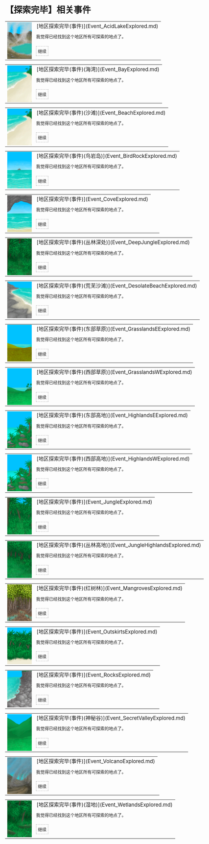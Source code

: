 # 【探索完毕】相关事件  
<div class="" style="width:800px;margin-bottom:-15px;"><table><tr style="height:10px"><td rowspan=3 style="width:80px"><div class="gamecard" style="width:80px; height:120px;"><a href="Event_AcidLakeExplored.md" style="color:black"><img decoding="async" src="Sprite/AcidLake.png" class="cardimage" style="max-width:80px;max-height:120px;"></a></div></td><td style="font-size: 1.2em">[地区探索完毕(事件)](Event_AcidLakeExplored.md)</td></tr><tr><td>我觉得已经找到这个地区所有可探索的地点了。</td></tr><tr><td><div style="display:inline-block"><div style="margin-right:5px;padding:5px;border:1px dashed darkgray;display: inline-block">继续</div></div></td></tr></table></div><hr>  
<div class="" style="width:800px;margin-bottom:-15px;"><table><tr style="height:10px"><td rowspan=3 style="width:80px"><div class="gamecard" style="width:80px; height:120px;"><a href="Event_BayExplored.md" style="color:black"><img decoding="async" src="Sprite/Beach.png" class="cardimage" style="max-width:80px;max-height:120px;"></a></div></td><td style="font-size: 1.2em">[地区探索完毕(事件)(海湾)](Event_BayExplored.md)</td></tr><tr><td>我觉得已经找到这个地区所有可探索的地点了。</td></tr><tr><td><div style="display:inline-block"><div style="margin-right:5px;padding:5px;border:1px dashed darkgray;display: inline-block">继续</div></div></td></tr></table></div><hr>  
<div class="" style="width:800px;margin-bottom:-15px;"><table><tr style="height:10px"><td rowspan=3 style="width:80px"><div class="gamecard" style="width:80px; height:120px;"><a href="Event_BeachExplored.md" style="color:black"><img decoding="async" src="Sprite/Beach.png" class="cardimage" style="max-width:80px;max-height:120px;"></a></div></td><td style="font-size: 1.2em">[地区探索完毕(事件)(沙滩)](Event_BeachExplored.md)</td></tr><tr><td>我觉得已经找到这个地区所有可探索的地点了。</td></tr><tr><td><div style="display:inline-block"><div style="margin-right:5px;padding:5px;border:1px dashed darkgray;display: inline-block">继续</div></div></td></tr></table></div><hr>  
<div class="" style="width:800px;margin-bottom:-15px;"><table><tr style="height:10px"><td rowspan=3 style="width:80px"><div class="gamecard" style="width:80px; height:120px;"><a href="Event_BirdRockExplored.md" style="color:black"><img decoding="async" src="Sprite/BirdRock.png" class="cardimage" style="max-width:80px;max-height:120px;"></a></div></td><td style="font-size: 1.2em">[地区探索完毕(事件)(鸟岩岛)](Event_BirdRockExplored.md)</td></tr><tr><td>我觉得已经找到这个地区所有可探索的地点了。</td></tr><tr><td><div style="display:inline-block"><div style="margin-right:5px;padding:5px;border:1px dashed darkgray;display: inline-block">继续</div></div></td></tr></table></div><hr>  
<div class="" style="width:800px;margin-bottom:-15px;"><table><tr style="height:10px"><td rowspan=3 style="width:80px"><div class="gamecard" style="width:80px; height:120px;"><a href="Event_CoveExplored.md" style="color:black"><img decoding="async" src="Sprite/Cove.png" class="cardimage" style="max-width:80px;max-height:120px;"></a></div></td><td style="font-size: 1.2em">[地区探索完毕(事件)](Event_CoveExplored.md)</td></tr><tr><td>我觉得已经找到这个地区所有可探索的地点了。</td></tr><tr><td><div style="display:inline-block"><div style="margin-right:5px;padding:5px;border:1px dashed darkgray;display: inline-block">继续</div></div></td></tr></table></div><hr>  
<div class="" style="width:800px;margin-bottom:-15px;"><table><tr style="height:10px"><td rowspan=3 style="width:80px"><div class="gamecard" style="width:80px; height:120px;"><a href="Event_DeepJungleExplored.md" style="color:black"><img decoding="async" src="Sprite/DeepJungle.png" class="cardimage" style="max-width:80px;max-height:120px;"></a></div></td><td style="font-size: 1.2em">[地区探索完毕(事件)(丛林深处)](Event_DeepJungleExplored.md)</td></tr><tr><td>我觉得已经找到这个地区所有可探索的地点了。</td></tr><tr><td><div style="display:inline-block"><div style="margin-right:5px;padding:5px;border:1px dashed darkgray;display: inline-block">继续</div></div></td></tr></table></div><hr>  
<div class="" style="width:800px;margin-bottom:-15px;"><table><tr style="height:10px"><td rowspan=3 style="width:80px"><div class="gamecard" style="width:80px; height:120px;"><a href="Event_DesolateBeachExplored.md" style="color:black"><img decoding="async" src="Sprite/DesolateBeach.png" class="cardimage" style="max-width:80px;max-height:120px;"></a></div></td><td style="font-size: 1.2em">[地区探索完毕(事件)(荒芜沙滩)](Event_DesolateBeachExplored.md)</td></tr><tr><td>我觉得已经找到这个地区所有可探索的地点了。</td></tr><tr><td><div style="display:inline-block"><div style="margin-right:5px;padding:5px;border:1px dashed darkgray;display: inline-block">继续</div></div></td></tr></table></div><hr>  
<div class="" style="width:800px;margin-bottom:-15px;"><table><tr style="height:10px"><td rowspan=3 style="width:80px"><div class="gamecard" style="width:80px; height:120px;"><a href="Event_GrasslandsEExplored.md" style="color:black"><img decoding="async" src="Sprite/GrasslandsEastern.png" class="cardimage" style="max-width:80px;max-height:120px;"></a></div></td><td style="font-size: 1.2em">[地区探索完毕(事件)(东部草原)](Event_GrasslandsEExplored.md)</td></tr><tr><td>我觉得已经找到这个地区所有可探索的地点了。</td></tr><tr><td><div style="display:inline-block"><div style="margin-right:5px;padding:5px;border:1px dashed darkgray;display: inline-block">继续</div></div></td></tr></table></div><hr>  
<div class="" style="width:800px;margin-bottom:-15px;"><table><tr style="height:10px"><td rowspan=3 style="width:80px"><div class="gamecard" style="width:80px; height:120px;"><a href="Event_GrasslandsWExplored.md" style="color:black"><img decoding="async" src="Sprite/Grasslands.png" class="cardimage" style="max-width:80px;max-height:120px;"></a></div></td><td style="font-size: 1.2em">[地区探索完毕(事件)(西部草原)](Event_GrasslandsWExplored.md)</td></tr><tr><td>我觉得已经找到这个地区所有可探索的地点了。</td></tr><tr><td><div style="display:inline-block"><div style="margin-right:5px;padding:5px;border:1px dashed darkgray;display: inline-block">继续</div></div></td></tr></table></div><hr>  
<div class="" style="width:800px;margin-bottom:-15px;"><table><tr style="height:10px"><td rowspan=3 style="width:80px"><div class="gamecard" style="width:80px; height:120px;"><a href="Event_HighlandsEExplored.md" style="color:black"><img decoding="async" src="Sprite/Highlands.png" class="cardimage" style="max-width:80px;max-height:120px;"></a></div></td><td style="font-size: 1.2em">[地区探索完毕(事件)(东部高地)](Event_HighlandsEExplored.md)</td></tr><tr><td>我觉得已经找到这个地区所有可探索的地点了。</td></tr><tr><td><div style="display:inline-block"><div style="margin-right:5px;padding:5px;border:1px dashed darkgray;display: inline-block">继续</div></div></td></tr></table></div><hr>  
<div class="" style="width:800px;margin-bottom:-15px;"><table><tr style="height:10px"><td rowspan=3 style="width:80px"><div class="gamecard" style="width:80px; height:120px;"><a href="Event_HighlandsWExplored.md" style="color:black"><img decoding="async" src="Sprite/Highlands.png" class="cardimage" style="max-width:80px;max-height:120px;"></a></div></td><td style="font-size: 1.2em">[地区探索完毕(事件)(西部高地)](Event_HighlandsWExplored.md)</td></tr><tr><td>我觉得已经找到这个地区所有可探索的地点了。</td></tr><tr><td><div style="display:inline-block"><div style="margin-right:5px;padding:5px;border:1px dashed darkgray;display: inline-block">继续</div></div></td></tr></table></div><hr>  
<div class="" style="width:800px;margin-bottom:-15px;"><table><tr style="height:10px"><td rowspan=3 style="width:80px"><div class="gamecard" style="width:80px; height:120px;"><a href="Event_JungleExplored.md" style="color:black"><img decoding="async" src="Sprite/Jungle.png" class="cardimage" style="max-width:80px;max-height:120px;"></a></div></td><td style="font-size: 1.2em">[地区探索完毕(事件)](Event_JungleExplored.md)</td></tr><tr><td>我觉得已经找到这个地区所有可探索的地点了。</td></tr><tr><td><div style="display:inline-block"><div style="margin-right:5px;padding:5px;border:1px dashed darkgray;display: inline-block">继续</div></div></td></tr></table></div><hr>  
<div class="" style="width:800px;margin-bottom:-15px;"><table><tr style="height:10px"><td rowspan=3 style="width:80px"><div class="gamecard" style="width:80px; height:120px;"><a href="Event_JungleHighlandsExplored.md" style="color:black"><img decoding="async" src="Sprite/JungleHighlands.png" class="cardimage" style="max-width:80px;max-height:120px;"></a></div></td><td style="font-size: 1.2em">[地区探索完毕(事件)(丛林高地)](Event_JungleHighlandsExplored.md)</td></tr><tr><td>我觉得已经找到这个地区所有可探索的地点了。</td></tr><tr><td><div style="display:inline-block"><div style="margin-right:5px;padding:5px;border:1px dashed darkgray;display: inline-block">继续</div></div></td></tr></table></div><hr>  
<div class="" style="width:800px;margin-bottom:-15px;"><table><tr style="height:10px"><td rowspan=3 style="width:80px"><div class="gamecard" style="width:80px; height:120px;"><a href="Event_MangrovesExplored.md" style="color:black"><img decoding="async" src="Sprite/Mangroves.png" class="cardimage" style="max-width:80px;max-height:120px;"></a></div></td><td style="font-size: 1.2em">[地区探索完毕(事件)(红树林)](Event_MangrovesExplored.md)</td></tr><tr><td>我觉得已经找到这个地区所有可探索的地点了。</td></tr><tr><td><div style="display:inline-block"><div style="margin-right:5px;padding:5px;border:1px dashed darkgray;display: inline-block">继续</div></div></td></tr></table></div><hr>  
<div class="" style="width:800px;margin-bottom:-15px;"><table><tr style="height:10px"><td rowspan=3 style="width:80px"><div class="gamecard" style="width:80px; height:120px;"><a href="Event_OutskirtsExplored.md" style="color:black"><img decoding="async" src="Sprite/JunglePatch.png" class="cardimage" style="max-width:80px;max-height:120px;"></a></div></td><td style="font-size: 1.2em">[地区探索完毕(事件)](Event_OutskirtsExplored.md)</td></tr><tr><td>我觉得已经找到这个地区所有可探索的地点了。</td></tr><tr><td><div style="display:inline-block"><div style="margin-right:5px;padding:5px;border:1px dashed darkgray;display: inline-block">继续</div></div></td></tr></table></div><hr>  
<div class="" style="width:800px;margin-bottom:-15px;"><table><tr style="height:10px"><td rowspan=3 style="width:80px"><div class="gamecard" style="width:80px; height:120px;"><a href="Event_RocksExplored.md" style="color:black"><img decoding="async" src="Sprite/RockyBeach.png" class="cardimage" style="max-width:80px;max-height:120px;"></a></div></td><td style="font-size: 1.2em">[地区探索完毕(事件)](Event_RocksExplored.md)</td></tr><tr><td>我觉得已经找到这个地区所有可探索的地点了。</td></tr><tr><td><div style="display:inline-block"><div style="margin-right:5px;padding:5px;border:1px dashed darkgray;display: inline-block">继续</div></div></td></tr></table></div><hr>  
<div class="" style="width:800px;margin-bottom:-15px;"><table><tr style="height:10px"><td rowspan=3 style="width:80px"><div class="gamecard" style="width:80px; height:120px;"><a href="Event_SecretValleyExplored.md" style="color:black"><img decoding="async" src="Sprite/SecretValley.png" class="cardimage" style="max-width:80px;max-height:120px;"></a></div></td><td style="font-size: 1.2em">[地区探索完毕(事件)(神秘谷)](Event_SecretValleyExplored.md)</td></tr><tr><td>我觉得已经找到这个地区所有可探索的地点了。</td></tr><tr><td><div style="display:inline-block"><div style="margin-right:5px;padding:5px;border:1px dashed darkgray;display: inline-block">继续</div></div></td></tr></table></div><hr>  
<div class="" style="width:800px;margin-bottom:-15px;"><table><tr style="height:10px"><td rowspan=3 style="width:80px"><div class="gamecard" style="width:80px; height:120px;"><a href="Event_VolcanoExplored.md" style="color:black"><img decoding="async" src="Sprite/Volcano.png" class="cardimage" style="max-width:80px;max-height:120px;"></a></div></td><td style="font-size: 1.2em">[地区探索完毕(事件)](Event_VolcanoExplored.md)</td></tr><tr><td>我觉得已经找到这个地区所有可探索的地点了。</td></tr><tr><td><div style="display:inline-block"><div style="margin-right:5px;padding:5px;border:1px dashed darkgray;display: inline-block">继续</div></div></td></tr></table></div><hr>  
<div class="" style="width:800px;margin-bottom:-15px;"><table><tr style="height:10px"><td rowspan=3 style="width:80px"><div class="gamecard" style="width:80px; height:120px;"><a href="Event_WetlandsExplored.md" style="color:black"><img decoding="async" src="Sprite/Wetlands.png" class="cardimage" style="max-width:80px;max-height:120px;"></a></div></td><td style="font-size: 1.2em">[地区探索完毕(事件)(湿地)](Event_WetlandsExplored.md)</td></tr><tr><td>我觉得已经找到这个地区所有可探索的地点了。</td></tr><tr><td><div style="display:inline-block"><div style="margin-right:5px;padding:5px;border:1px dashed darkgray;display: inline-block">继续</div></div></td></tr></table></div><hr>  


<script>document.title="探索完毕(事件组) - 卡牌生存百科 Card Survival Wiki";</script>